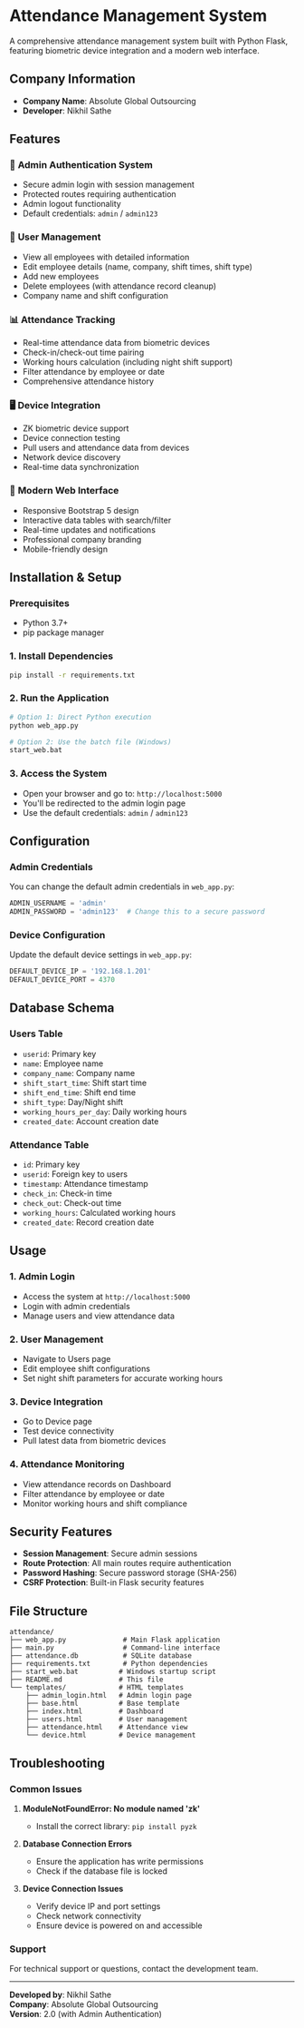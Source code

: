 # Attendance Management System

A comprehensive attendance management system built with Python Flask, featuring biometric device integration and a modern web interface.

## Company Information
- **Company Name**: Absolute Global Outsourcing
- **Developer**: Nikhil Sathe

## Features

### 🔐 **Admin Authentication System**
- Secure admin login with session management
- Protected routes requiring authentication
- Admin logout functionality
- Default credentials: `admin` / `admin123`

### 👥 **User Management**
- View all employees with detailed information
- Edit employee details (name, company, shift times, shift type)
- Add new employees
- Delete employees (with attendance record cleanup)
- Company name and shift configuration

### 📊 **Attendance Tracking**
- Real-time attendance data from biometric devices
- Check-in/check-out time pairing
- Working hours calculation (including night shift support)
- Filter attendance by employee or date
- Comprehensive attendance history

### 🖥️ **Device Integration**
- ZK biometric device support
- Device connection testing
- Pull users and attendance data from devices
- Network device discovery
- Real-time data synchronization

### 🎨 **Modern Web Interface**
- Responsive Bootstrap 5 design
- Interactive data tables with search/filter
- Real-time updates and notifications
- Professional company branding
- Mobile-friendly design

## Installation & Setup

### Prerequisites
- Python 3.7+
- pip package manager

### 1. Install Dependencies
```bash
pip install -r requirements.txt
```

### 2. Run the Application
```bash
# Option 1: Direct Python execution
python web_app.py

# Option 2: Use the batch file (Windows)
start_web.bat
```

### 3. Access the System
- Open your browser and go to: `http://localhost:5000`
- You'll be redirected to the admin login page
- Use the default credentials: `admin` / `admin123`

## Configuration

### Admin Credentials
You can change the default admin credentials in `web_app.py`:
```python
ADMIN_USERNAME = 'admin'
ADMIN_PASSWORD = 'admin123'  # Change this to a secure password
```

### Device Configuration
Update the default device settings in `web_app.py`:
```python
DEFAULT_DEVICE_IP = '192.168.1.201'
DEFAULT_DEVICE_PORT = 4370
```

## Database Schema

### Users Table
- `userid`: Primary key
- `name`: Employee name
- `company_name`: Company name
- `shift_start_time`: Shift start time
- `shift_end_time`: Shift end time
- `shift_type`: Day/Night shift
- `working_hours_per_day`: Daily working hours
- `created_date`: Account creation date

### Attendance Table
- `id`: Primary key
- `userid`: Foreign key to users
- `timestamp`: Attendance timestamp
- `check_in`: Check-in time
- `check_out`: Check-out time
- `working_hours`: Calculated working hours
- `created_date`: Record creation date

## Usage

### 1. **Admin Login**
- Access the system at `http://localhost:5000`
- Login with admin credentials
- Manage users and view attendance data

### 2. **User Management**
- Navigate to Users page
- Edit employee shift configurations
- Set night shift parameters for accurate working hours

### 3. **Device Integration**
- Go to Device page
- Test device connectivity
- Pull latest data from biometric devices

### 4. **Attendance Monitoring**
- View attendance records on Dashboard
- Filter attendance by employee or date
- Monitor working hours and shift compliance

## Security Features

- **Session Management**: Secure admin sessions
- **Route Protection**: All main routes require authentication
- **Password Hashing**: Secure password storage (SHA-256)
- **CSRF Protection**: Built-in Flask security features

## File Structure

```
attendance/
├── web_app.py              # Main Flask application
├── main.py                 # Command-line interface
├── attendance.db           # SQLite database
├── requirements.txt        # Python dependencies
├── start_web.bat          # Windows startup script
├── README.md              # This file
└── templates/             # HTML templates
    ├── admin_login.html   # Admin login page
    ├── base.html          # Base template
    ├── index.html         # Dashboard
    ├── users.html         # User management
    ├── attendance.html    # Attendance view
    └── device.html        # Device management
```

## Troubleshooting

### Common Issues

1. **ModuleNotFoundError: No module named 'zk'**
   - Install the correct library: `pip install pyzk`

2. **Database Connection Errors**
   - Ensure the application has write permissions
   - Check if the database file is locked

3. **Device Connection Issues**
   - Verify device IP and port settings
   - Check network connectivity
   - Ensure device is powered on and accessible

### Support
For technical support or questions, contact the development team.

---

**Developed by**: Nikhil Sathe  
**Company**: Absolute Global Outsourcing  
**Version**: 2.0 (with Admin Authentication)
